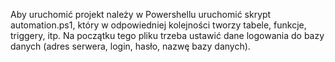 Aby uruchomić projekt należy w Powershellu uruchomić skrypt automation.ps1, który w odpowiedniej kolejności tworzy tabele, funkcje, triggery, itp.
Na początku tego pliku trzeba ustawić dane logowania do bazy danych (adres serwera, login, hasło, nazwę bazy danych).

